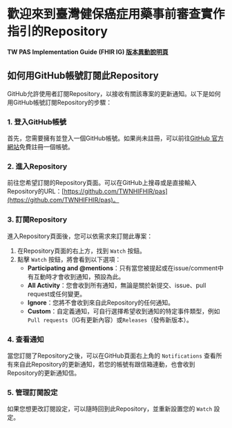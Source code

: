 
#  歡迎來到臺灣健保癌症用藥事前審查實作指引的Repository

**TW PAS Implementation Guide (FHIR IG) [版本異動說明頁](https://twcore.mohw.gov.tw/ig/pas/history.html)**


## 如何用GitHub帳號訂閱此Repository
GitHub允許使用者訂閱Repository，以接收有關該專案的更新通知。以下是如何用GitHub帳號訂閱Repository的步驟：

### 1. 登入GitHub帳號
首先，您需要擁有並登入一個GitHub帳號。如果尚未註冊，可以前往[GitHub 官方網站](https://github.com/)免費註冊一個帳號。

### 2. 進入Repository
前往您希望訂閱的Repository頁面。可以在GitHub上搜尋或是直接輸入Repository的URL：[https://github.com/TWNHIFHIR/pas](https://github.com/TWNHIFHIR/pas)。

### 3. 訂閱Repository
進入Repository頁面後，您可以依需求來訂閱此專案：

1. 在Repository頁面的右上方，找到 `Watch` 按鈕。
2. 點擊 `Watch` 按鈕，將會看到以下選項：
   - **Participating and @mentions**：只有當您被提起或在issue/comment中有互動時才會收到通知，預設為此。
   - **All Activity**：您會收到所有通知，無論是關於新提交、issue、pull request或任何變更。
   - **Ignore**：您將不會收到來自此Repository的任何通知。
   - **Custom**：自定義通知，可自行選擇希望收到通知的特定事件類型，例如`Pull requests`（IG有更新內容）或`Releases`（發佈新版本）。

### 4. 查看通知
當您訂閱了Repository之後，可以在GitHub頁面右上角的 `Notifications` 查看所有來自此Repository的更新通知，若您的帳號有跟信箱連動，也會收到Repository的更新通知信。

### 5. 管理訂閱設定
如果您想更改訂閱設定，可以隨時回到此Repository，並重新設置您的 `Watch` 設定。